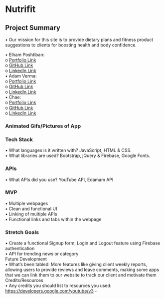 # Nutrifit


## Project Summary

•	Our mission for this site is to provide dietary plans and fitness product suggestions to clients for boosting health and body confidence.  

•	Elham Poshtiban:  
o	[Portfolio Link](https://github.com/elhamposhtiban/Bootstrap-Portfolio)  
o	[GitHub Link](https://github.com/elhamposhtiban)  
o	[LinkedIn Link](https://www.linkedin.com/in/elham-poshtiban-2a40a4149)  
•	Adam Verma:   
o	[Portfolio Link](https://adam-verma.github.io/Responsive-Portfolio/portfolio.html)   
o	[GitHub Link](https://github.com/adam-verma)  
o	[LinkedIn Link](https://www.linkedin.com/in/adam-verma/)    
•	Chae:  
o	[Portfolio Link](https://chaejung-50.github.io)    
o	[GitHub Link](https://github.com/chaejung-50)  
o	[LinkedIn Link](https://linkedin.com/in/chaejungg/)    

###  Animated Gifs/Pictures of App  
 
### Tech Stack  
•	What languages is it written with? JavaScript, HTML & CSS.  
•	What libraries are used? Bootstrap, jQuery & Firebase, Google Fonts.  
### APIs
•	What APIs did you use? YouTube API, Edamam API  
### MVP  
•	Multiple webpages   
•	Clean and functional UI   
•	Linking of multiple APIs   
•	Functional links and tabs within the webpage   
### Stretch Goals   
•	Create a functional Signup form, Login and Logout feature using Firebase authentication   
•	API for trending news or category   
Future Development   
•	What’s been tabled: More features like giving client weekly reports, allowing users to provide reviews and leave comments, making some apps that we can link them to our website to track our client and motivate them    
Credits/Resources   
•	Any credits you should list to resources you used: https://developers.google.com/youtube/v3 -    

